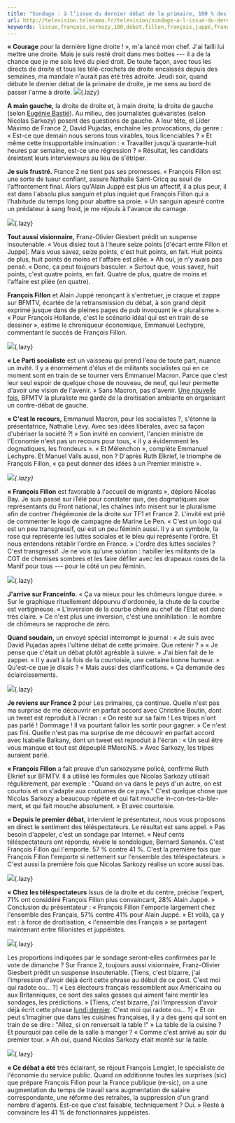 ```yaml
---
title: "Sondage : à l’issue du dernier débat de la primaire, 100 % des Français sont de droite"
url: http://television.telerama.fr/television/sondage-a-l-issue-du-dernier-debat-de-la-primaire-100-des-francais-sont-de-droite,150601.php
keywords: lissue,françois,sarkozy,100,débat,fillon,français,juppé,france,nicolas,nest,points,primaire,cest,sondage
---
```

**« Courage** pour la dernière ligne droite ! », m'a lancé mon chef. J'ai failli lui mettre une droite. Mais je suis resté droit dans mes bottes --- il a de la chance que je me sois levé du pied droit. De toute façon, avec tous les directs de droite et tous les télé-crochets de droite encaissés depuis des semaines, ma mandale n'aurait pas été très adroite. Jeudi soir, quand débute le dernier débat de la primaire de droite, je me sens au bord de passer l'arme à droite. ![](https://www.telerama.fr/sites/tr_master/themes/tr/images/trans.gif){.lazy}

**A main gauche,** la droite de droite et, à main droite, la droite de gauche (selon [Eugénie Bastié](http://television.telerama.fr/television/bfmtv-dernier-rempart-contre-ma-droitisation,150537.php)). Au milieu, des journalistes guévaristes (selon Nicolas Sarkozy) posent des questions de gauche. A leur tête, el Líder Máximo de France 2, David Pujadas, enchaîne les provocations, du genre : « Est-ce que demain nous serons tous virables, tous licenciables ? » Et même cette insupportable insinuation : « Travailler jusqu'à quarante-huit heures par semaine, est-ce une régression ? » Résultat, les candidats éreintent leurs intervieweurs au lieu de s'étriper.

**Je suis frustré.** France 2 ne tient pas ses promesses. « François Fillon est une sorte de tueur confiant, assure Nathalie Saint-Cricq au seuil de l'affrontement final. Alors qu'Alain Juppé est plus un affectif, il a plus peur, il est dans l'absolu plus sanguin et plus inquiet que François Fillon qui a l'habitude du temps long pour abattre sa proie. » Un sanguin apeuré contre un prédateur à sang froid, je me réjouis à l'avance du carnage.

![](https://www.telerama.fr/sites/tr_master/themes/tr/images/trans.gif){.lazy}

**Tout aussi visionnaire,** Franz-Olivier Giesbert prédit un suspense insoutenable. « Vous disiez tout à l'heure seize points \[d'écart entre Fillon et Juppé\]. Mais vous savez, seize points, c'est huit points, en fait. Huit points de plus, huit points de moins et l'affaire est pliée. » Ah oui, je n'y avais pas pensé. « Donc, ça peut toujours basculer. » Surtout que, vous savez, huit points, c'est quatre points, en fait. Quatre de plus, quatre de moins et l'affaire est pliée (en quatre).

**François Fillon** et Alain Juppé renonçant à s'entretuer, je craque et zappe sur BFMTV, écartée de la retransmission du débat, à son grand dépit exprimé jusque dans de pleines pages de pub invoquant le « pluralisme ». « Pour François Hollande, c'est le scénario idéal qui est en train de se dessiner », estime le chroniqueur économique, Emmanuel Lechypre, commentant le succès de François Fillon.

![](https://www.telerama.fr/sites/tr_master/themes/tr/images/trans.gif){.lazy}

**« Le Parti socialiste** est un vaisseau qui prend l'eau de toute part, nuance un invité. Il y a énormément d'élus et de militants socialistes qui en ce moment sont en train de se tourner vers Emmanuel Macron. Parce que c'est leur seul espoir de quelque chose de nouveau, de neuf, qui leur permette d'avoir une vision de l'avenir. » Sans Macron, pas d'avenir. [Une nouvelle fois](http://television.telerama.fr/television/bfmtv-dernier-rempart-contre-ma-droitisation,150537.php), BFMTV la pluraliste me garde de la droitisation ambiante en organisant un contre-débat de gauche.

**« C'est le recours,** Emmanuel Macron, pour les socialistes ?, s'étonne la présentatrice, Nathalie Lévy. Avec ses idées libérales, avec sa façon d'ubériser la société ?! » Son invité en convient, l'ancien ministre de l'Economie n'est pas un recours pour tous, « il y a évidemment les dogmatiques, les frondeurs ». « Et Mélenchon », complète Emmanuel Lechypre. Et Manuel Valls aussi, non ? D'après Ruth Elkrief, le triomphe de François Fillon, « ça peut donner des idées à un Premier ministre ».

*![](https://www.telerama.fr/sites/tr_master/themes/tr/images/trans.gif){.lazy}*

**« François Fillon** est favorable à l'accueil de migrants », déplore Nicolas Bay. Je suis passé sur iTélé pour constater que, des dogmatiques aux représentants du Front national, les chaînes info misent sur le pluralisme afin de contrer l'hégémonie de la droite sur TF1 et France 2. L'invité est prié de commenter le logo de campagne de Marine Le Pen. « C'est un logo qui est un peu transgressif, qui est un peu féminin aussi. Il y a un symbole, la rose qui représente les luttes sociales et le bleu qui représente l'ordre. Et nous entendons rétablir l'ordre en France. » L'ordre des luttes sociales ? C'est transgressif. Je ne vois qu'une solution : habiller les militants de la CGT de chemises sombres et les faire défiler avec les drapeaux roses de la Manif pour tous --- pour le côté un peu féminin.

![](https://www.telerama.fr/sites/tr_master/themes/tr/images/trans.gif){.lazy}

**J'arrive sur Franceinfo.** « Ça va mieux pour les chômeurs longue durée. » Sur le graphique rituellement dépourvu d'ordonnée, la chute de la courbe est vertigineuse. « L'inversion de la courbe chère au chef de l'Etat est donc très claire. » Ce n'est plus une inversion, c'est une annihilation : le nombre de chômeurs se rapproche de zéro.

**Quand soudain,** un envoyé spécial interrompt le journal : « Je suis avec David Pujadas après l'ultime débat de cette primaire. Que retenir ? » « Je pense que c'était un débat plutôt agréable à suivre. » J'ai bien fait de le zapper. « Il y avait à la fois de la courtoisie, une certaine bonne humeur. » Qu'est-ce que je disais ? « Mais aussi des clarifications. » Ça demande des éclaircissements.

![](https://www.telerama.fr/sites/tr_master/themes/tr/images/trans.gif){.lazy}

**Je reviens sur France 2** pour Les primaires, ça continue. Quelle n'est pas ma surprise de me découvrir en parfait accord avec Christine Boutin, dont un tweet est reproduit à l'écran : « On reste sur sa faim ! Les tripes n'ont pas parlé ! Dommage ! Il va pourtant falloir les sortir pour gagner. » Ce n'est pas fini. Quelle n'est pas ma surprise de me découvrir en parfait accord avec Isabelle Balkany, dont un tweet est reproduit à l'écran : « Un seul être vous manque et tout est dépeuplé \#MerciNS. » Avec Sarkozy, les tripes auraient parlé.

**« François Fillon** a fait preuve d'un sarkozysme policé, confirme Ruth Elkrief sur BFMTV. Il a utilisé les formules que Nicolas Sarkozy utilisait régulièrement, par exemple : "Quand on va dans le pays d'un autre, on est courtois et on s'adapte aux coutumes de ce pays." C'est quelque chose que Nicolas Sarkozy a beaucoup répété et qui fait mouche in-con-tes-ta-ble-ment, et qui fait mouche absolument. » Et avec courtoisie.

**« Depuis le premier débat,** intervient le présentateur, nous vous proposons en direct le sentiment des téléspectateurs. Le résultat est sans appel. » Pas besoin d'appeler, c'est un sondage par Internet. « Neuf cents téléspectateurs ont répondu, révèle le sondologue, Bernard Sananès. C'est François Fillon qui l'emporte. 57 % contre 41 %. C'est la première fois que François Fillon l'emporte si nettement sur l'ensemble des téléspectateurs. » C'est aussi la première fois que Nicolas Sarkozy réalise un score aussi bas.

![](https://www.telerama.fr/sites/tr_master/themes/tr/images/trans.gif){.lazy}

**« Chez les téléspectateurs** issus de la droite et du centre, précise l'expert, 71% ont considéré François Fillon plus convaincant, 28% Alain Juppé. » Conclusion du présentateur : « François Fillon l'emporte largement chez l'ensemble des Français, 57% contre 41% pour Alain Juppé. » Et voilà, ça y est : à force de droitisation, « l'ensemble des Français » se partagent maintenant entre fillonistes et juppéistes.

![](https://www.telerama.fr/sites/tr_master/themes/tr/images/trans.gif){.lazy}

Les proportions indiquées par le sondage seront-elles confirmées par le vote de dimanche ? Sur France 2, toujours aussi visionnaire, Franz-Olivier Giesbert prédit un suspense insoutenable. \[Tiens, c'est bizarre, j'ai l'impression d'avoir déjà écrit cette phrase au début de ce post. C'est moi qui radote ou... ?\] « Les électeurs français ressemblent aux Américains ou aux Britanniques, ce sont des sales gosses qui aiment faire mentir les sondages, les prédictions. » \[Tiens, c'est bizarre, j'ai l'impression d'avoir déjà écrit cette phrase [lundi dernier](http://television.telerama.fr/television/le-syndicalisme-dernier-obstacle-au-choc-entrepreneurial-de-francois-fillon,150361.php). C'est moi qui radote ou... ?\] « Et on peut s'imaginer que dans les cuisines françaises, il y a des gens qui sont en train de se dire : "Allez, si on renversait la table !" » La table de la cuisine ? Et pourquoi pas celle de la salle à manger ? « Comme c'est arrivé au soir du premier tour. » Ah oui, quand Nicolas Sarkozy était monté sur la table.

![](https://www.telerama.fr/sites/tr_master/themes/tr/images/trans.gif){.lazy}

**« Ce débat a été** très éclairant, se réjouit François Lenglet, le spécialiste de l'économie du service public. Quand on additionne toutes les surprises (sic) que prépare François Fillon pour la France publique (re-sic), on a une augmentation du temps de travail sans augmentation de salaire correspondante, une réforme des retraites, la suppression d'un grand nombre d'agents. Est-ce que c'est faisable, techniquement ? Oui. » Reste à convaincre les 41 % de fonctionnaires juppéistes.
